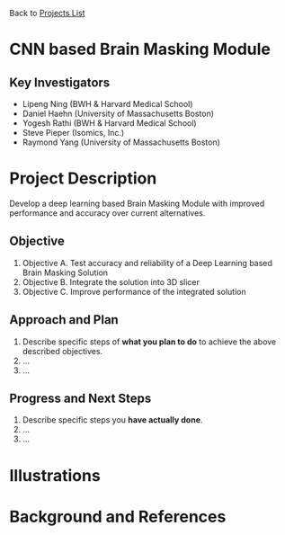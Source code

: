 Back to [Projects List](../../README.md#ProjectsList)

# CNN based Brain Masking Module

## Key Investigators

- Lipeng Ning (BWH & Harvard Medical School)
- Daniel Haehn (University of Massachusetts Boston)
- Yogesh Rathi (BWH & Harvard Medical School)
- Steve Pieper (Isomics, Inc.)
- Raymond Yang (University of Massachusetts Boston)


# Project Description

Develop a deep learning based Brain Masking Module with improved performance and accuracy over current alternatives.

## Objective

<!-- Describe here WHAT you would like to achieve (what you will have as end result). -->

1. Objective A. Test accuracy and reliability of a Deep Learning based Brain Masking Solution
1. Objective B. Integrate the solution into 3D slicer
1. Objective C. Improve performance of the integrated solution

## Approach and Plan

<!-- Describe here HOW you would like to achieve the objectives stated above. -->

1. Describe specific steps of **what you plan to do** to achieve the above described objectives.
1. ...
1. ...

## Progress and Next Steps

<!-- Update this section as you make progress, describing of what you have ACTUALLY DONE. If there are specific steps that you could not complete then you can describe them here, too. -->

1. Describe specific steps you **have actually done**.
1. ...
1. ...

# Illustrations

<!-- Add pictures and links to videos that demonstrate what has been accomplished.
![Description of picture](Example2.jpg)
![Some more images](Example2.jpg)
-->

# Background and References

<!-- If you developed any software, include link to the source code repository. If possible, also add links to sample data, and to any relevant publications. -->
